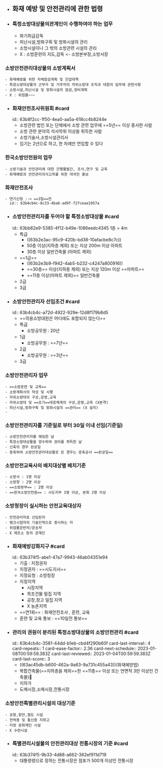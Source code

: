- ## 화재 예방 및 안전관리에 관한 법령
- ### 특정소방대상물의관계인이 수행하여야 하는 업무
	- 화기취급감독
	- 피난시설,방화구획 및 방화시설의 관리
	- 소방시설이나 그 밖의 소방관련 시설의 관리
	- X : 소방훈련의 지도,감독 <- 소방본부장,소방서장
### 소방안전관리대상물의 소방계획서
	- 화재예방을 위한 자체점검계획 및 진압대책
	- 특정소방대상물의 근무자 및 거주자의 자위소방대 조직과 대원의 임무에 관한사항
	- 소방시설,피난시설 및 방화시설의 점검,정비계획
	- X : 위험물~~~
- ### 화재안전조사위원회 #card
  id:: 63b8f2cc-1f50-4ea0-aa5a-618cc4b8244e
	- 소방관련 법인 또는 단체에서 소방 관련 업무에 ==5년== 이상 종사한 사람
	- 소방 관련 분야의 석사학위 이상을 취득한 사람
	- 소방기술사,소방시설관리사
	- 임기는 2년으로 하고, 한 차례만 연임할 수 있다
### 한국소방안전원의 업무
	- 소방기술과 안전관리에 대한 간행물발간, 조사,연구 및 교육
	- 화재예방과 안전관리의식고취를 위한 대국민 홍보
### 화재안전조사
	- 연기신청 :-> ==3일==전
	  id:: 63b4cb4c-8c33-4ba6-ad9f-f27ceae1957a
- ### 소방안전관리자를 두어야 할 특정소방대상물 #card
  id:: 63bb62e9-5385-4f12-b49e-1086eedc4345
  1층 = 4m
	- 특급
		- ((63b2e3ac-95c9-420b-bd38-10afacbe8c7c))
		- 50층 이상(지하층 제외) 또는 지상 200m 이상 아파트
		- 30층 이상 일반건축물 (아파트 제외)
	- ==1급==
		- ((63b2e3b9-f942-4ab5-b232-c4247a800916))
		- ==30층== 이상(지하층 제외) 또는 지상 120m 이상 ==아파트==
		- ==11층 이상(아파트 제외)== 일반건축물
	- 2급
	- 3급
- ### 소방안전관리자 선임조건 #card
  id:: 63b4cb4c-a72d-4922-929e-12d8f179b8d5
	- ==의용소방대원은 어디에도 포함되지 않는다==
	- 특급
		- 소방공무원 : 20년
	- 1급
		- 소방공무원 : ==7년==
	- 2급
		- 소방공무원 : ==3년==
	- 3급
### 소방안전관리자 업무
	- ==소방훈련 및 교육==
	- 소방계획서의 작성 및 시행
	- 자위소방대의 구성,운영,교육
	- 자위소방대 및 ==초기==대응체계의 구성,운영,교육 (X본격)
	- 피난시설,방화구획 및 방화시설의 ==관리== (X 설치)
	-
### 소방안전관리자를 기준일로 부터 30일 이내 선임(기준일)
	- 소방안전관리자를 해임한 날
	- 특정소방대상물을 양수하여 권리를 취득한 날
	- 신축의 경우 완공일
	- 증축하여 소방안전관리대상물로 된 경우는 층축공사 ==완공일==
### 소방안전교육사의 배치대상별 배치기준
	- 소방서 : 1명 이상
	- 소방청 : 2명 이상
	- ==소방본부== : 2명 이상
	- ==한국소방안전원== : 시도지부 1명 이상, 본회 2명 이상
### 소방청장이 실시하는 안전교육대상자
	- 안전관리자로 선임된자
	- 탱크시험자의 기술인력으로 종사하는 자
	- 위험물운반자/운송자
	- X 제조소 등의 관계인
- ### 화재예방강화지구 #card
  id:: 63b374f5-abe1-47a7-9943-46ab04351e94
	- 기출 : 지정권자
	- 지정권자 : ==시도지사==
	- 지정요청 : 소방청장
	- 지정지역
		- 시장지역
		- 목조건물 밀집 지역
		- 공창,창고 밀집 지역
		- X 농촌지역
	- ==연1회== : 화재안전조사 , 훈련, 교육
	- 훈련 및 교육 통보 : ==10일전 통보==
- ### 관리의 권원이 분리된 특정소방대상물의 소방안전관리 #card
  id:: 63b4cb4c-3581-44dd-b1eb-cbd4f290b60f
  card-last-interval:: 4
  card-repeats:: 1
  card-ease-factor:: 2.36
  card-next-schedule:: 2023-01-08T00:59:59.383Z
  card-last-reviewed:: 2023-01-04T00:59:59.383Z
  card-last-score:: 3
	- ((63ac45db-b600-462a-9a63-9a731c455a43))(화재예방법)
	- 복합건축물(==지하층을 제외==한 ==11층== 이상 또는 연면적 3만 이상인 건축물)💚
	- 지하가
	- 도매시장,소매시장,전통시장
### 소방안전특별관리시설의 대상기준
	- 공항,항만,철도 시설
	- 전력용 및 통신용 지하고
	- 지정 문화재인 시설
	- X 수련시설
- ### 특별관리시설물의 안전관리대상 전통시장의 기준 #card
  id:: 63b374f5-9b33-4d88-a662-362ef911d719
	- 대통령령으로 정하는 전통시장은 점포가 500개 이상인 전통시장